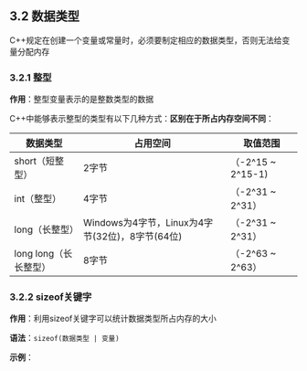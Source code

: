 ## 3.2 数据类型

C++规定在创建一个变量或常量时，必须要制定相应的数据类型，否则无法给变量分配内存

### 3.2.1 整型

**作用**：整型变量表示的是整数类型的数据

C++中能够表示整型的类型有以下几种方式：**区别在于所占内存空间不同**：

| 数据类型              | 占用空间                                        | 取值范围          |
| --------------------- | ----------------------------------------------- | ----------------- |
| short（短整型）       | 2字节                                           | （-2^15 ~ 2^15-1) |
| int（整型）           | 4字节                                           | （-2^31 ~ 2^31）  |
| long（长整型）        | Windows为4字节，Linux为4字节(32位)，8字节(64位) | （-2^31 ~ 2^31）  |
| long long（长长整型） | 8字节                                           | （-2^63 ~ 2^63）  |

### 3.2.2 sizeof关键字

**作用**：利用sizeof关键字可以统计数据类型所占内存的大小

**语法**：`sizeof(数据类型 | 变量)`

**示例**：

